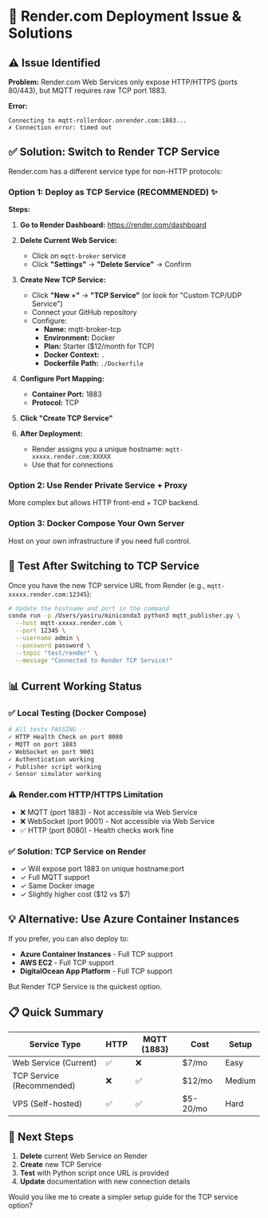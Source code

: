 # 🔧 Render.com Deployment Issue & Solutions

## ⚠️ Issue Identified

**Problem:** Render.com Web Services only expose HTTP/HTTPS (ports 80/443), but MQTT requires raw TCP port 1883.

**Error:**
```
Connecting to mqtt-rollerdoor.onrender.com:1883...
✗ Connection error: timed out
```

## ✅ Solution: Switch to Render TCP Service

Render.com has a different service type for non-HTTP protocols:

### Option 1: Deploy as TCP Service (RECOMMENDED) ✨

**Steps:**

1. **Go to Render Dashboard:** https://render.com/dashboard

2. **Delete Current Web Service:**
   - Click on `mqtt-broker` service
   - Click **"Settings"** → **"Delete Service"** → Confirm

3. **Create New TCP Service:**
   - Click **"New +"** → **"TCP Service"** (or look for "Custom TCP/UDP Service")
   - Connect your GitHub repository
   - Configure:
     - **Name:** mqtt-broker-tcp
     - **Environment:** Docker
     - **Plan:** Starter ($12/month for TCP)
     - **Docker Context:** `.`
     - **Dockerfile Path:** `./Dockerfile`

4. **Configure Port Mapping:**
   - **Container Port:** 1883
   - **Protocol:** TCP

5. **Click "Create TCP Service"**

6. **After Deployment:**
   - Render assigns you a unique hostname: `mqtt-xxxxx.render.com:XXXXX`
   - Use that for connections

### Option 2: Use Render Private Service + Proxy

More complex but allows HTTP front-end + TCP backend.

### Option 3: Docker Compose Your Own Server

Host on your own infrastructure if you need full control.

## 🧪 Test After Switching to TCP Service

Once you have the new TCP service URL from Render (e.g., `mqtt-xxxxx.render.com:12345`):

```bash
# Update the hostname and port in the command
conda run -p /Users/yasiru/miniconda3 python3 mqtt_publisher.py \
  --host mqtt-xxxxx.render.com \
  --port 12345 \
  --username admin \
  --password password \
  --topic "test/render" \
  --message "Connected to Render TCP Service!"
```

## 📊 Current Working Status

### ✅ Local Testing (Docker Compose)
```bash
# All tests PASSING ✅
✓ HTTP Health Check on port 8080
✓ MQTT on port 1883
✓ WebSocket on port 9001
✓ Authentication working
✓ Publisher script working
✓ Sensor simulator working
```

### ⚠️ Render.com HTTP/HTTPS Limitation
- ❌ MQTT (port 1883) - Not accessible via Web Service
- ❌ WebSocket (port 9001) - Not accessible via Web Service
- ✅ HTTP (port 8080) - Health checks work fine

### ✅ Solution: TCP Service on Render
- ✓ Will expose port 1883 on unique hostname:port
- ✓ Full MQTT support
- ✓ Same Docker image
- ✓ Slightly higher cost ($12 vs $7)

## 💡 Alternative: Use Azure Container Instances

If you prefer, you can also deploy to:
- **Azure Container Instances** - Full TCP support
- **AWS EC2** - Full TCP support
- **DigitalOcean App Platform** - Full TCP support

But Render TCP Service is the quickest option.

## 📋 Quick Summary

| Service Type | HTTP | MQTT (1883) | Cost | Setup |
|---|---|---|---|---|
| Web Service (Current) | ✅ | ❌ | $7/mo | Easy |
| TCP Service (Recommended) | ❌ | ✅ | $12/mo | Medium |
| VPS (Self-hosted) | ✅ | ✅ | $5-20/mo | Hard |

## 🚀 Next Steps

1. **Delete** current Web Service on Render
2. **Create** new TCP Service
3. **Test** with Python script once URL is provided
4. **Update** documentation with new connection details

Would you like me to create a simpler setup guide for the TCP service option?
